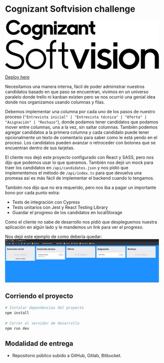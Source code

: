 # Cognizant Softvision challenge

![Cognizant Softvision](./public/logo.png "Cognizant Softvision")

[Deploy here]("https://cognizant-softvision-challenge-aguirreeze.vercel.app")

Necesitamos una manera interna, fácil de poder administrar nuestros candidatos basado en que paso se encuentran, vivimos en un universo paralelo donde trello ni kanban existen pero se nos ocurrió una genial idea donde nos organizamos usando columnas y filas.

Debemos implementar una columna por cada uno de los pasos de nuestro proceso (`"Entrevista inicial" | "Entrevista técnica" | "Oferta" | "Asignación" | "Rechazo"`), donde podamos tener candidatos que podamos mover entre columnas, una a la vez, sin saltar columnas. También podemos agregar candidatos a la primera columna y cada candidato puede tener opcionalmente un texto de comentario para saber como le está yendo en el proceso. Los candidatos pueden avanzar o retroceder con botones que se encuentran dentro de sus tarjetas.

El cliente nos dejó este proyecto configurado con React y SASS, pero nos dijo que podemos usar lo que queramos. También nos dejó un mock para traer los candidatos en `/api/candidates.json` y nos pidió que implementemos el método de `/api/index.ts` para que devuelva una promesa así es más fácil de implementar el backend cuando lo tengamos.

También nos dijo que no era requerido, pero nos iba a pagar un importante bono por cada punto extra:

- Tests de integración con Cypress
- Tests unitarios con Jest y React Testing Library
- Guardar el progreso de los candidatos en localStorage

Como el cliente no sabe de desarrollo nos pidió que despleguemos nuestra aplicación en algún lado y le mandemos un link para ver el progreso.

Nos dejó este ejemplo de como debería quedar:
![Demo](./public/demo.png "Demo")

## Corriendo el proyecto

```bash
# Instalar dependencias del proyecto
npm install

# Correr el servidor de desarrollo
npm run dev
```

## Modalidad de entrega

- Repositorio público subido a GitHub, Gitlab, Bitbucket.
